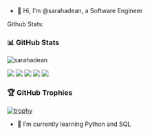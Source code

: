 - 👋 Hi, I’m @sarahadean, a Software Engineer




Github Stats:
### 📊 **GitHub Stats**

<p><img align="center" src="https://github-readme-stats.vercel.app/api?username=sarahadean&show_icons=true&theme=radical" alt="sarahadean" /></p>

<!-- [![GitHub Streak](https://streak-stats.demolab.com?user=sarahadean&theme=tokyonight)](https://git.io/streak-stats)
<p><img align="center" src="https://github-readme-stats-sarahadean.vercel.app/api?username=sarahadean&theme=tokyonight" alt="sarahadean" /></p>
<img align="center" src="https://github-readme-stats.vercel.app/api/top-langs/?username=sarahadean&layout=compact&theme=tokyonight" />
<img src="https://www.codewars.com/users/sarahadean/badges/large" /> -->

![](http://github-profile-summary-cards.vercel.app/api/cards/profile-details?username=sarahadean&theme=github_dark)
![](http://github-profile-summary-cards.vercel.app/api/cards/repos-per-language?username=sarahadean&theme=github_dark)
![](http://github-profile-summary-cards.vercel.app/api/cards/most-commit-language?username=sarahadean&theme=github_dark)
![](http://github-profile-summary-cards.vercel.app/api/cards/stats?username=sarahadean&theme=github_dark)
![](http://github-profile-summary-cards.vercel.app/api/cards/productive-time?username=sarahadean&theme=github_dark&utcOffset=8)

### 🏆 **GitHub Trophies**

[![trophy](https://github-profile-trophy.vercel.app/?username=sarahadean)](https://github.com/ryo-ma/github-profile-trophy)
<!-- - 👀 I’m interested in '' -->
- 🌱 I’m currently learning Python and SQL
<!-- - 💞️ I’m looking to collaborate on ...
- 📫 How to reach me ... -->

<!---
sarahadean/sarahadean is a ✨ special ✨ repository because its `README.md` (this file) appears on your GitHub profile.
You can click the Preview link to take a look at your changes.
--->
